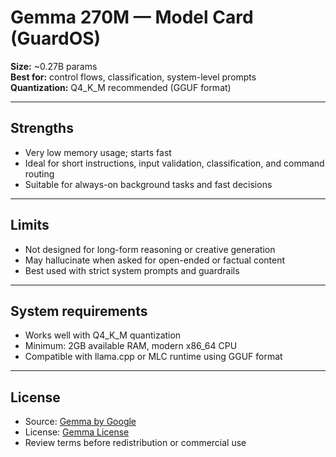 # Gemma 270M — Model Card (GuardOS)

**Size:** ~0.27B params  
**Best for:** control flows, classification, system-level prompts  
**Quantization:** Q4_K_M recommended (GGUF format)

---

## Strengths

- Very low memory usage; starts fast
- Ideal for short instructions, input validation, classification, and command routing
- Suitable for always-on background tasks and fast decisions

---

## Limits

- Not designed for long-form reasoning or creative generation
- May hallucinate when asked for open-ended or factual content
- Best used with strict system prompts and guardrails

---

## System requirements

- Works well with Q4_K_M quantization
- Minimum: 2GB available RAM, modern x86_64 CPU
- Compatible with llama.cpp or MLC runtime using GGUF format

---

## License

- Source: [Gemma by Google](https://ai.google.dev/gemma)
- License: [Gemma License](https://ai.google.dev/gemma)
- Review terms before redistribution or commercial use
